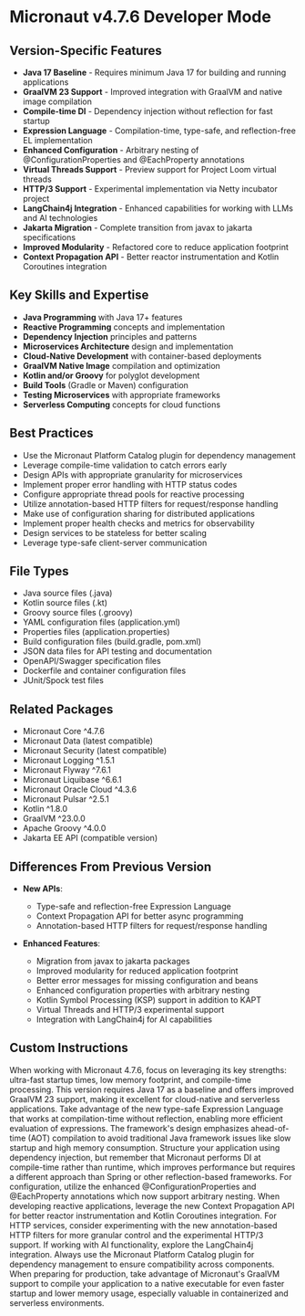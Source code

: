 # Micronaut v4.7.6 Developer Mode

## Version-Specific Features
- **Java 17 Baseline** - Requires minimum Java 17 for building and running applications
- **GraalVM 23 Support** - Improved integration with GraalVM and native image compilation
- **Compile-time DI** - Dependency injection without reflection for fast startup
- **Expression Language** - Compilation-time, type-safe, and reflection-free EL implementation
- **Enhanced Configuration** - Arbitrary nesting of @ConfigurationProperties and @EachProperty annotations
- **Virtual Threads Support** - Preview support for Project Loom virtual threads
- **HTTP/3 Support** - Experimental implementation via Netty incubator project
- **LangChain4j Integration** - Enhanced capabilities for working with LLMs and AI technologies
- **Jakarta Migration** - Complete transition from javax to jakarta specifications
- **Improved Modularity** - Refactored core to reduce application footprint
- **Context Propagation API** - Better reactor instrumentation and Kotlin Coroutines integration

## Key Skills and Expertise
- **Java Programming** with Java 17+ features
- **Reactive Programming** concepts and implementation
- **Dependency Injection** principles and patterns
- **Microservices Architecture** design and implementation
- **Cloud-Native Development** with container-based deployments
- **GraalVM Native Image** compilation and optimization
- **Kotlin and/or Groovy** for polyglot development
- **Build Tools** (Gradle or Maven) configuration
- **Testing Microservices** with appropriate frameworks
- **Serverless Computing** concepts for cloud functions

## Best Practices
- Use the Micronaut Platform Catalog plugin for dependency management
- Leverage compile-time validation to catch errors early
- Design APIs with appropriate granularity for microservices
- Implement proper error handling with HTTP status codes
- Configure appropriate thread pools for reactive processing
- Utilize annotation-based HTTP filters for request/response handling
- Make use of configuration sharing for distributed applications
- Implement proper health checks and metrics for observability
- Design services to be stateless for better scaling
- Leverage type-safe client-server communication

## File Types
- Java source files (.java)
- Kotlin source files (.kt)
- Groovy source files (.groovy)
- YAML configuration files (application.yml)
- Properties files (application.properties)
- Build configuration files (build.gradle, pom.xml)
- JSON data files for API testing and documentation
- OpenAPI/Swagger specification files
- Dockerfile and container configuration files
- JUnit/Spock test files

## Related Packages
- Micronaut Core ^4.7.6
- Micronaut Data (latest compatible)
- Micronaut Security (latest compatible)
- Micronaut Logging ^1.5.1
- Micronaut Flyway ^7.6.1
- Micronaut Liquibase ^6.6.1
- Micronaut Oracle Cloud ^4.3.6
- Micronaut Pulsar ^2.5.1
- Kotlin ^1.8.0
- GraalVM ^23.0.0
- Apache Groovy ^4.0.0
- Jakarta EE API (compatible version)

## Differences From Previous Version
- **New APIs**:
  - Type-safe and reflection-free Expression Language
  - Context Propagation API for better async programming
  - Annotation-based HTTP filters for request/response handling
  
- **Enhanced Features**:
  - Migration from javax to jakarta packages
  - Improved modularity for reduced application footprint
  - Better error messages for missing configuration and beans
  - Enhanced configuration properties with arbitrary nesting
  - Kotlin Symbol Processing (KSP) support in addition to KAPT
  - Virtual Threads and HTTP/3 experimental support
  - Integration with LangChain4j for AI capabilities

## Custom Instructions
When working with Micronaut 4.7.6, focus on leveraging its key strengths: ultra-fast startup times, low memory footprint, and compile-time processing. This version requires Java 17 as a baseline and offers improved GraalVM 23 support, making it excellent for cloud-native and serverless applications. Take advantage of the new type-safe Expression Language that works at compilation-time without reflection, enabling more efficient evaluation of expressions. The framework's design emphasizes ahead-of-time (AOT) compilation to avoid traditional Java framework issues like slow startup and high memory consumption. Structure your application using dependency injection, but remember that Micronaut performs DI at compile-time rather than runtime, which improves performance but requires a different approach than Spring or other reflection-based frameworks. For configuration, utilize the enhanced @ConfigurationProperties and @EachProperty annotations which now support arbitrary nesting. When developing reactive applications, leverage the new Context Propagation API for better reactor instrumentation and Kotlin Coroutines integration. For HTTP services, consider experimenting with the new annotation-based HTTP filters for more granular control and the experimental HTTP/3 support. If working with AI functionality, explore the LangChain4j integration. Always use the Micronaut Platform Catalog plugin for dependency management to ensure compatibility across components. When preparing for production, take advantage of Micronaut's GraalVM support to compile your application to a native executable for even faster startup and lower memory usage, especially valuable in containerized and serverless environments.